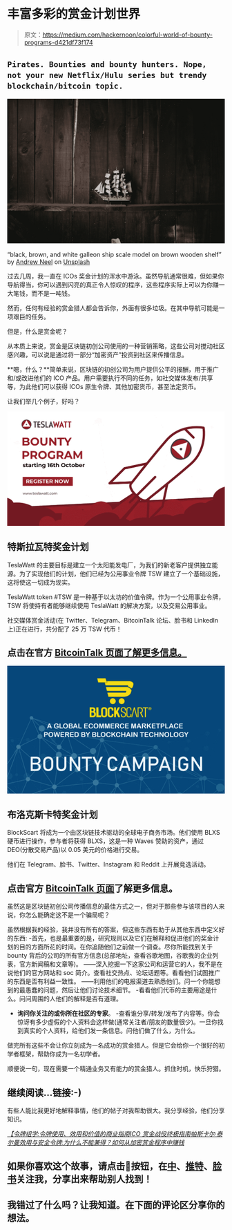 # 丰富多彩的赏金计划世界

> 原文：<https://medium.com/hackernoon/colorful-world-of-bounty-programs-d421df73f174>

## `Pirates. Bounties and bounty hunters. Nope, not your new Netflix/Hulu series but trendy blockchain/bitcoin topic.`

![](img/97e96e78cae01cf30068e48546db5399.png)

“black, brown, and white galleon ship scale model on brown wooden shelf” by [Andrew Neel](https://unsplash.com/@andrewtneel?utm_source=medium&utm_medium=referral) on [Unsplash](https://unsplash.com?utm_source=medium&utm_medium=referral)

过去几周，我一直在 ICOs 奖金计划的浑水中游泳。虽然导航通常很难，但如果你导航得当，你可以遇到闪亮的真正令人惊叹的程序，这些程序实际上可以为你赚一大笔钱，而不是一吨钱。

然而，任何有经验的赏金猎人都会告诉你，外面有很多垃圾。在其中导航可能是一项艰巨的任务。

但是，什么是赏金呢？

从本质上来说，赏金是区块链初创公司使用的一种营销策略，这些公司对搅动社区感兴趣，可以说是通过将一部分“加密资产”投资到社区来传播信息。

**嗯，什么？**简单来说，区块链的初创公司为用户提供公平的报酬，用于推广和/或改进他们的 ICO 产品。用户需要执行不同的任务，如社交媒体发布/共享等，为此他们可以获得 ICOs 原生令牌、其他加密货币，甚至法定货币。

让我们举几个例子，好吗？

![](img/431ac52ca716e7285a85356097ea4834.png)

## 特斯拉瓦特奖金计划

TeslaWatt 的主要目标是建立一个太阳能发电厂，为我们的新老客户提供独立能源。为了实现他们的计划，他们已经为公用事业令牌 TSW 建立了一个基础设施，这将使这一切成为现实。

TeslaWatt token #TSW 是一种基于以太坊的价值令牌。作为一个公用事业令牌，TSW 将使持有者能够继续使用 TeslaWatt 的解决方案，以及交易公用事业。

社交媒体赏金活动(在 Twitter、Telegram、BitcoinTalk 论坛、脸书和 LinkedIn 上)正在进行，共分配了 25 万 TSW 代币！

## 点击在官方 [BitcoinTalk 页面了解更多信息。](https://goo.gl/XXKKNk)

![](img/a5cb8077324eb5ec76896364cdf7459b.png)

## 布洛克斯卡特奖金计划

BlockScart 将成为一个由区块链技术驱动的全球电子商务市场。他们使用 BLXS 硬币进行操作，参与者将获得 BLXS，这是一种 Waves 赞助的资产，通过 DEO(分散交易产品)以 0.05 美元的价格进行交易。

他们在 Telegram、脸书、Twitter、Instagram 和 Reddit 上开展竞选活动。

## 点击官方 [BitcoinTalk 页面](https://bitcointalk.org/index.php?topic=5051522.0)了解更多信息。

虽然这是区块链初创公司传播信息的最佳方式之一，但对于那些参与该项目的人来说，你怎么能确定这不是一个骗局呢？

虽然根据我的经验，我并没有所有的答案，但这些东西有助于从其他东西中定义好的东西:
-首先，也是最重要的是，研究规则以及它们在解释和促进他们的奖金计划的目的方面所花的时间。在你追随他们之前做一个调查。尽你所能找到关于 bounty 背后的公司的所有官方信息(总部地址，查看谷歌地图，谷歌我的企业列表，官方新闻稿和文章等)。
——深入挖掘一下这家公司和运营它的人，我不是在说他们的官方网站和 soc 简介。查看社交热点、论坛话题等。看看他们试图推广的东西是否有利益一致性。
——利用他们的电报渠道去熟悉他们。问一个你能想到的最愚蠢的问题，然后让他们讨论技术细节。
-看看他们代币的主要用途是什么。问问周围的人他们的解释是否有道理。
- **询问你关注的或你所在社区的专家**。
-查看谁分享/转发/发布了内容等。你会惊讶有多少虚假的个人资料会这样做(通常关注者/朋友的数量很少)。一旦你找到真实的个人资料，给他们发一条信息。问他们做了什么，为什么。

做完所有这些不会让你立刻成为一名成功的赏金猎人。但是它会给你一个很好的初学者框架，帮助你成为一名初学者。

顺便说一句，现在需要一个精通业务又有能力的赏金猎人。抓住时机，快乐狩猎。

## 继续阅读…链接:-)

有些人能比我更好地解释事情，他们的帖子对我帮助很大。我分享经验，他们分享知识。

[*【令牌组学:令牌使用、效用和价值的商业指南*](/@wmougayar/tokenomics-a-business-guide-to-token-usage-utility-and-value-b19242053416)[*ICO 赏金战役终极指南帕斯卡尔·泰尔曼*](https://blog.bounty0x.io/the-ultimate-guide-to-ico-bounty-campaigns-cccd8374f6ee)[*效用与安全令牌:为什么不能兼得？*](/@wmougayar/utility-vs-security-tokens-why-not-both-b23e199f84fc)[*如何从加密赏金程序中赚钱*](/coinmonks/how-to-make-money-from-crypto-bounty-programs-the-complete-guide-aa78726d308d)

## 如果你喜欢这个故事，请点击👏按钮，在[中](/@blockguyeddie)、[推特](https://twitter.com/blockguyeddie)、[脸书](https://www.facebook.com/groups/179414492752527/)关注我，分享出来帮助别人找到！

## 我错过了什么吗？让我知道。在下面的评论区分享你的想法。